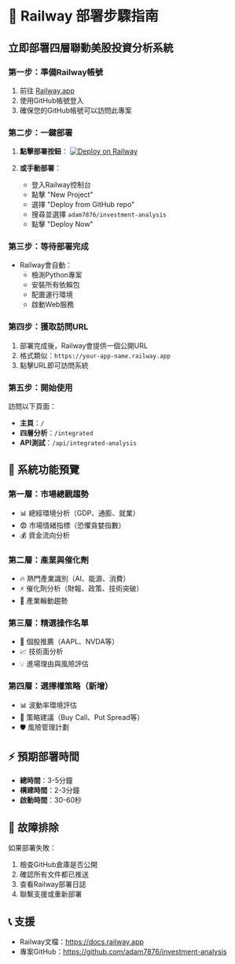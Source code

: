 # 🚀 Railway 部署步驟指南

## 立即部署四層聯動美股投資分析系統

### 第一步：準備Railway帳號
1. 前往 [Railway.app](https://railway.app)
2. 使用GitHub帳號登入
3. 確保您的GitHub帳號可以訪問此專案

### 第二步：一鍵部署
1. **點擊部署按鈕**：
   [![Deploy on Railway](https://railway.app/button.svg)](https://railway.app/template/new?template=https://github.com/adam7876/investment-analysis)

2. **或手動部署**：
   - 登入Railway控制台
   - 點擊 "New Project"
   - 選擇 "Deploy from GitHub repo"
   - 搜尋並選擇 `adam7876/investment-analysis`
   - 點擊 "Deploy Now"

### 第三步：等待部署完成
- Railway會自動：
  - 檢測Python專案
  - 安裝所有依賴包
  - 配置運行環境
  - 啟動Web服務

### 第四步：獲取訪問URL
1. 部署完成後，Railway會提供一個公開URL
2. 格式類似：`https://your-app-name.railway.app`
3. 點擊URL即可訪問系統

### 第五步：開始使用
訪問以下頁面：
- **主頁**：`/`
- **四層分析**：`/integrated`
- **API測試**：`/api/integrated-analysis`

## 🎯 系統功能預覽

### 第一層：市場總觀趨勢
- 📊 總經環境分析（GDP、通膨、就業）
- 😨 市場情緒指標（恐懼貪婪指數）
- 💰 資金流向分析

### 第二層：產業與催化劑
- 🔥 熱門產業識別（AI、能源、消費）
- ⚡ 催化劑分析（財報、政策、技術突破）
- 🔄 產業輪動趨勢

### 第三層：精選操作名單
- 🎯 個股推薦（AAPL、NVDA等）
- 📈 技術面分析
- 💡 進場理由與風險評估

### 第四層：選擇權策略（新增）
- 📊 波動率環境評估
- 🎲 策略建議（Buy Call、Put Spread等）
- 🛡️ 風險管理計劃

## ⚡ 預期部署時間
- **總時間**：3-5分鐘
- **構建時間**：2-3分鐘
- **啟動時間**：30-60秒

## 🔧 故障排除
如果部署失敗：
1. 檢查GitHub倉庫是否公開
2. 確認所有文件都已推送
3. 查看Railway部署日誌
4. 聯繫支援或重新部署

## 📞 支援
- Railway文檔：https://docs.railway.app
- 專案GitHub：https://github.com/adam7876/investment-analysis 